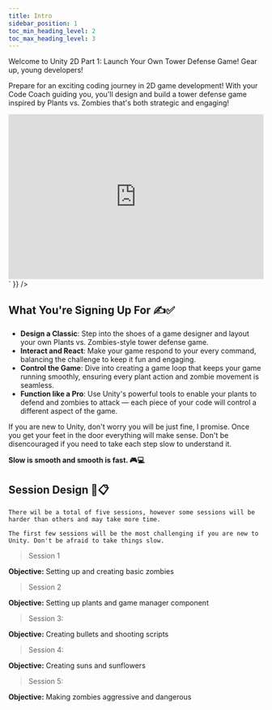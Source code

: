 ```yaml
---
title: Intro
sidebar_position: 1
toc_min_heading_level: 2
toc_max_heading_level: 3
---
```


Welcome to Unity 2D Part 1: Launch Your Own Tower Defense Game! Gear up, young developers!

Prepare for an exciting coding journey in 2D game development! With your Code Coach guiding you, you'll design and build a tower defense game inspired by Plants vs. Zombies that's both strategic and engaging!

<div dangerouslySetInnerHTML={{
    __html: `
        <div style="padding:64.74% 0 0 0;position:relative;">
        <iframe src="https://player.vimeo.com/video/966024287?badge=0&amp;autopause=0&amp;player_id=0&amp;app_id=58479" frameborder="0" allow="autoplay; fullscreen; picture-in-picture; clipboard-write" style="position:absolute;top:0;left:0;width:100%;height:100%;" title="Unity 2D"></iframe>
        </div>
        <script src="https://player.vimeo.com/api/player.js"></script>
    `
}} />

## What You're Signing Up For ✍️✅

- **Design a Classic**:  Step into the shoes of a game designer and layout your own Plants vs. Zombies-style tower defense game.
- **Interact and React**: Make your game respond to your every command, balancing the challenge to keep it fun and engaging.
- **Control the Game**: Dive into creating a game loop that keeps your game running smoothly, ensuring every plant action and zombie movement is seamless.
- **Function like a Pro**: Use Unity's powerful tools to enable your plants to defend and zombies to attack — each piece of your code will control a different aspect of the game.

If you are new to Unity, don't worry you will be just fine, I promise. Once you get your feet in the door everything will make sense. Don't be disencouraged if you need to take each step slow to understand it. 

**Slow is smooth and smooth is fast. 🎮💻**

## Session Design 🎨📋  
    There wil be a total of five sessions, however some sessions will be harder than others and may take more time.
    
    The first few sessions will be the most challenging if you are new to Unity. Don't be afraid to take things slow.

>Session 1

**Objective:** Setting up and creating basic zombies

>Session 2

**Objective:** Setting up plants and game manager component

>Session 3:

**Objective:** Creating bullets and shooting scripts

>Session 4:

**Objective:** Creating suns and sunflowers

>Session 5:

**Objective:** Making zombies aggressive and dangerous
